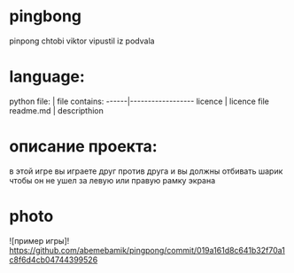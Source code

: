 # pingbong
pinpong chtobi viktor vipustil iz podvala
# language:
python
file: | file contains:
------|------------------
licence | licence file
readme.md | descripthion
# описание проекта:
в этой игре вы играете друг против друга и вы должны отбивать шарик чтобы он не ушел за левую или правую рамку экрана
# photo
![пример игры]! https://github.com/abemebamik/pingpong/commit/019a161d8c641b32f70a1c8f6d4cb04744399526
